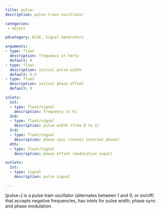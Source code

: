 ```yaml
---
title: pulse~
description: pulse train oscillator

categories:
 - object

pdcategory: ELSE, Signal Generators

arguments:
- type: float
  description: frequency in hertz
  default: 0
- type: float
  description: initial pulse width
  default: 0.5
- type: float
  description: initial phase offset
  default: 0

inlets:
  1st:
  - type: float/signal
    description: frequency in hz
  2nd:
  - type: float/signal
    description: pulse width (from 0 to 1)
  3rd:
  - type: float/signal
    description: phase sync (resets internal phase)
  4th:
  - type: float/signal
    description: phase offset (modulation input)

outlets:
  1st:
  - type: signal
    description: pulse signal

---
```


[pulse~] is a pulse train oscillator (alternates between 1 and 0, or on/off) that accepts negative frequencies, has inlets for pulse width, phase sync and phase modulation.


